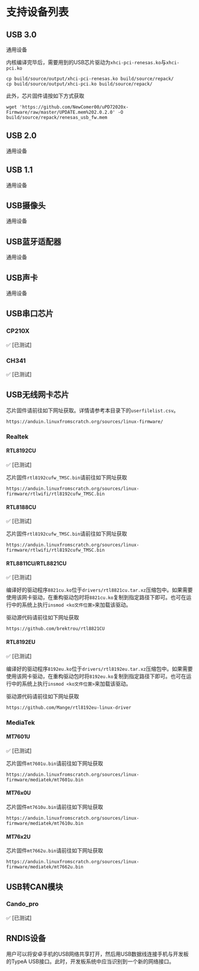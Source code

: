 # 支持设备列表

## USB 3.0
通用设备

内核编译完毕后，需要用到的USB芯片驱动为`xhci-pci-renesas.ko`与`xhci-pci.ko`
```
cp build/source/output/xhci-pci-renesas.ko build/source/repack/
cp build/source/output/xhci-pci.ko build/source/repack/
```

此外，芯片固件请按如下方式获取
```
wget 'https://github.com/NewComer00/uPD72020x-Firmware/raw/master/UPDATE.mem%202.0.2.0' -O build/source/repack/renesas_usb_fw.mem
```

## USB 2.0
通用设备

## USB 1.1
通用设备

## USB摄像头
通用设备

## USB蓝牙适配器
通用设备

## USB声卡
通用设备

## USB串口芯片
### CP210X
✅ [已测试]
### CH341
✅ [已测试]

## USB无线网卡芯片
芯片固件请前往如下网址获取。详情请参考本目录下的`userfilelist.csv`。
```
https://anduin.linuxfromscratch.org/sources/linux-firmware/
```
### Realtek

#### RTL8192CU
✅ [已测试]

芯片固件`rtl8192cufw_TMSC.bin`请前往如下网址获取
```
https://anduin.linuxfromscratch.org/sources/linux-firmware/rtlwifi/rtl8192cufw_TMSC.bin
```

#### RTL8188CU
✅ [已测试]

芯片固件`rtl8192cufw_TMSC.bin`请前往如下网址获取
```
https://anduin.linuxfromscratch.org/sources/linux-firmware/rtlwifi/rtl8192cufw_TMSC.bin
```

#### RTL8811CU/RTL8821CU
✅ [已测试]

编译好的驱动程序`8821cu.ko`位于`drivers/rtl8821cu.tar.xz`压缩包中。如果需要使用该网卡驱动，在重构驱动包时将`8821cu.ko`复制到指定路径下即可。也可在运行中的系统上执行`insmod <ko文件位置>`来加载该驱动。

驱动源代码请前往如下网址获取
```
https://github.com/brektrou/rtl8821CU
```

#### RTL8192EU
✅ [已测试]

编译好的驱动程序`8192eu.ko`位于`drivers/rtl8192eu.tar.xz`压缩包中。如果需要使用该网卡驱动，在重构驱动包时将`8192eu.ko`复制到指定路径下即可。也可在运行中的系统上执行`insmod <ko文件位置>`来加载该驱动。

驱动源代码请前往如下网址获取
```
https://github.com/Mange/rtl8192eu-linux-driver
```

### MediaTek

#### MT7601U
✅ [已测试]

芯片固件`mt7601u.bin`请前往如下网址获取
```
https://anduin.linuxfromscratch.org/sources/linux-firmware/mediatek/mt7601u.bin
```

#### MT76x0U
芯片固件`mt7610u.bin`请前往如下网址获取
```
https://anduin.linuxfromscratch.org/sources/linux-firmware/mediatek/mt7610u.bin
```

#### MT76x2U
芯片固件`mt7662u.bin`请前往如下网址获取
```
https://anduin.linuxfromscratch.org/sources/linux-firmware/mediatek/mt7662u.bin
```

## USB转CAN模块
### Cando_pro
✅ [已测试]

## RNDIS设备
用户可以将安卓手机的USB网络共享打开，然后用USB数据线连接手机与开发板的TypeA USB接口。此时，开发板系统中应当识别到一个新的网络接口。
